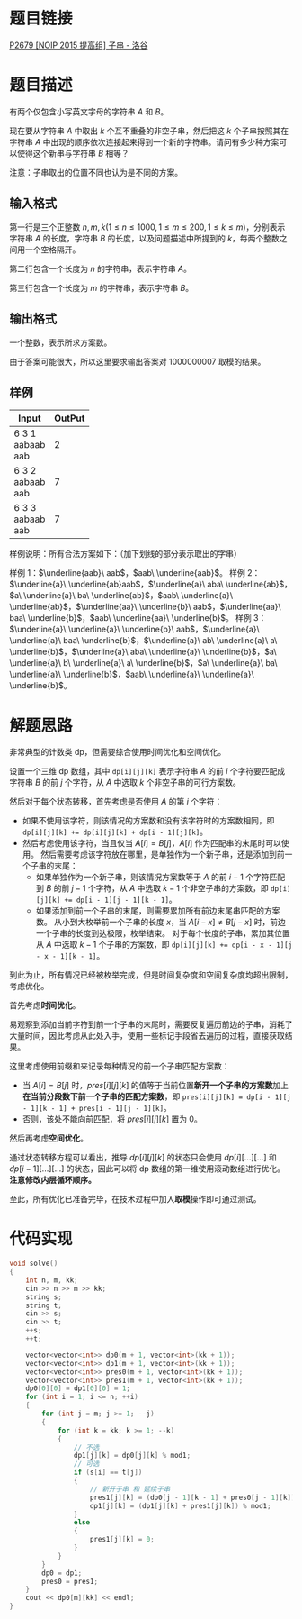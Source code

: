 # 题目链接

[P2679 [NOIP 2015 提高组] 子串 - 洛谷](https://www.luogu.com.cn/problem/P2679)

# 题目描述

有两个仅包含小写英文字母的字符串 $A$ 和 $B$。

现在要从字符串 $A$ 中取出 $k$ 个互不重叠的非空子串，然后把这 $k$ 个子串按照其在字符串 $A$ 中出现的顺序依次连接起来得到一个新的字符串。请问有多少种方案可以使得这个新串与字符串 $B$ 相等？

注意：子串取出的位置不同也认为是不同的方案。

## 输入格式

第一行是三个正整数 $n, m, k(1 \leq n \leq 1000, 1 \leq m \leq 200, 1 \leq k \leq m)$，分别表示字符串 $A$ 的长度，字符串 $B$ 的长度，以及问题描述中所提到的 $k$，每两个整数之间用一个空格隔开。

第二行包含一个长度为 $n$ 的字符串，表示字符串 $A$。

第三行包含一个长度为 $m$ 的字符串，表示字符串 $B$。

## 输出格式

一个整数，表示所求方案数。

由于答案可能很大，所以这里要求输出答案对 $1000000007$ 取模的结果。

## 样例

| Input                      | OutPut |
| -------------------------- | ------ |
| 6 3 1 <br/>aabaab <br/>aab | 2      |
| 6 3 2 <br/>aabaab <br/>aab | 7      |
| 6 3 3 <br/>aabaab <br/>aab | 7      |

样例说明：所有合法方案如下：（加下划线的部分表示取出的字串）

样例 1：$\underline{aab}\ aab$，$aab\ \underline{aab}$。
样例 2：$\underline{a}\ \underline{ab}aab$，$\underline{a}\ aba\ \underline{ab}$，$a\ \underline{a}\ ba\ \underline{ab}$，$aab\ \underline{a}\ \underline{ab}$，$\underline{aa}\ \underline{b}\ aab$，$\underline{aa}\ baa\ \underline{b}$，$aab\ \underline{aa}\ \underline{b}$。
样例 3：$\underline{a}\ \underline{a}\ \underline{b}\ aab$，$\underline{a}\ \underline{a}\ baa\ \underline{b}$，$\underline{a}\ ab\ \underline{a}\ a\ \underline{b}$，$\underline{a}\ aba\ \underline{a}\ \underline{b}$，$a\ \underline{a}\ b\ \underline{a}\ a\ \underline{b}$，$a\ \underline{a}\ ba\ \underline{a}\ \underline{b}$，$aab\ \underline{a}\ \underline{a}\ \underline{b}$。

# 解题思路

非常典型的计数类 dp，但需要综合使用时间优化和空间优化。

设置一个三维 dp 数组，其中 `dp[i][j][k]` 表示字符串 $A$ 的前 $i$ 个字符要匹配成字符串 $B$ 的前 $j$ 个字符，从 $A$ 中选取 $k$ 个非空子串的可行方案数。

然后对于每个状态转移，首先考虑是否使用 $A$ 的第 $i$ 个字符：

+   如果不使用该字符，则该情况的方案数和没有该字符时的方案数相同，即 `dp[i][j][k] += dp[i][j][k] + dp[i - 1][j][k]`。
+   然后考虑使用该字符，当且仅当 $A[i] = B[j]$，$A[i]$ 作为匹配串的末尾时可以使用。
    然后需要考虑该字符放在哪里，是单独作为一个新子串，还是添加到前一个子串的末尾：
    +   如果单独作为一个新子串，则该情况方案数等于 $A$ 的前 $i - 1$ 个字符匹配到 $B$ 的前 $j - 1$ 个字符，从 $A$ 中选取 $k - 1$ 个非空子串的方案数，即 `dp[i][j][k] += dp[i - 1][j - 1][k - 1]`。
    +   如果添加到前一个子串的末尾，则需要累加所有前边末尾串匹配的方案数。
        从小到大枚举前一个子串的长度 $x$，当 $A[i - x] \neq B[j - x]$ 时，前边一个子串的长度到达极限，枚举结束。
        对于每个长度的子串，累加其位置从 $A$ 中选取 $k - 1$ 个子串的方案数，即 `dp[i][j][k] += dp[i - x - 1][j - x - 1][k - 1]`。

到此为止，所有情况已经被枚举完成，但是时间复杂度和空间复杂度均超出限制，考虑优化。

首先考虑**时间优化**。

易观察到添加当前字符到前一个子串的末尾时，需要反复遍历前边的子串，消耗了大量时间，因此考虑从此处入手，使用一些标记手段省去遍历的过程，直接获取结果。

这里考虑使用前缀和来记录每种情况的前一个子串匹配方案数：

+   当 $A[i] = B[j]$ 时，$pres[i][j][k]$ 的值等于当前位置**新开一个子串的方案数**加上**在当前分段数下前一个子串的匹配方案数**，即 `pres[i][j][k] = dp[i - 1][j - 1][k - 1] + pres[i - 1][j - 1][k]`。
+   否则，该处不能向前匹配，将 $pres[i][j][k]$ 置为 $0$。

然后再考虑**空间优化**。

通过状态转移方程可以看出，推导 $dp[i][j][k]$ 的状态只会使用 $dp[i][...][...]$ 和 $dp[i - 1][...][...]$ 的状态，因此可以将 dp 数组的第一维使用滚动数组进行优化。**注意修改内层循环顺序。**

至此，所有优化已准备完毕，在技术过程中加入**取模**操作即可通过测试。

# 代码实现

```c++
void solve()
{
    int n, m, kk;
    cin >> n >> m >> kk;
    string s;
    string t;
    cin >> s;
    cin >> t;
    ++s;
    ++t;

    vector<vector<int>> dp0(m + 1, vector<int>(kk + 1));
    vector<vector<int>> dp1(m + 1, vector<int>(kk + 1));
    vector<vector<int>> pres0(m + 1, vector<int>(kk + 1));
    vector<vector<int>> pres1(m + 1, vector<int>(kk + 1));
    dp0[0][0] = dp1[0][0] = 1;
    for (int i = 1; i <= n; ++i)
    {
        for (int j = m; j >= 1; --j)
        {
            for (int k = kk; k >= 1; --k)
            {
                // 不选
                dp1[j][k] = dp0[j][k] % mod1;
                // 可选
                if (s[i] == t[j])
                {
                    // 新开子串 和 延续子串
                    pres1[j][k] = (dp0[j - 1][k - 1] + pres0[j - 1][k]) % mod1;
                    dp1[j][k] = (dp1[j][k] + pres1[j][k]) % mod1;
                }
                else
                {
                    pres1[j][k] = 0;
                }
            }
        }
        dp0 = dp1;
        pres0 = pres1;
    }
    cout << dp0[m][kk] << endl;
}
```

